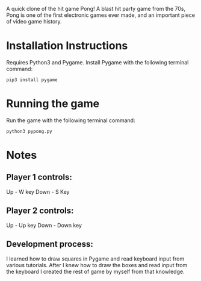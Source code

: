 A quick clone of the hit game Pong! A blast hit party game from the 70s, Pong is one of the first electronic games ever made, and an important piece of video game history.

# Installation Instructions

Requires Python3 and Pygame. Install Pygame with the following terminal command:

```
pip3 install pygame
``` 

# Running the game

Run the game with the following terminal command:

``` 
python3 pypong.py
``` 

# Notes

## Player 1 controls:
Up - W key
Down - S Key

## Player 2 controls:
Up - Up key
Down - Down key

## Development process:
I learned how to draw squares in Pygame and read keyboard input from various tutorials. After I knew how to draw the boxes and read input from the keyboard I created the rest of game by myself from that knowledge.
